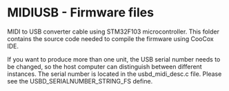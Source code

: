 # MIDIUSB - Firmware files
MIDI to USB converter cable using STM32F103 microcontroller. This folder contains the source code needed to compile the firmware using CooCox IDE.

If you want to produce more than one unit, the USB serial number needs to be changed, so the host computer can distinguish between different instances. The serial number is located in the usbd_midi_desc.c file. Please see the USBD_SERIALNUMBER_STRING_FS define.
